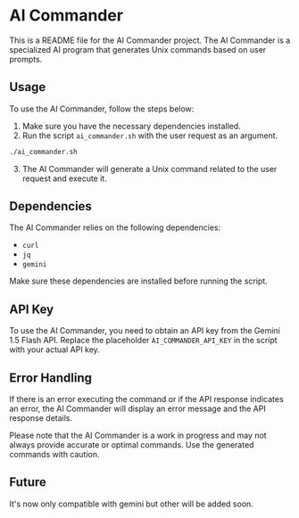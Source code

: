 # AI Commander

This is a README file for the AI Commander project. The AI Commander is a specialized AI program that generates Unix commands based on user prompts.

## Usage

To use the AI Commander, follow the steps below:

1. Make sure you have the necessary dependencies installed.
2. Run the script `ai_commander.sh` with the user request as an argument.

```bash
./ai_commander.sh
```

3. The AI Commander will generate a Unix command related to the user request and execute it.

## Dependencies

The AI Commander relies on the following dependencies:

- `curl`
- `jq`
- `gemini`

Make sure these dependencies are installed before running the script.

## API Key

To use the AI Commander, you need to obtain an API key from the Gemini 1.5 Flash API. Replace the placeholder `AI_COMMANDER_API_KEY` in the script with your actual API key.

## Error Handling

If there is an error executing the command or if the API response indicates an error, the AI Commander will display an error message and the API response details.

Please note that the AI Commander is a work in progress and may not always provide accurate or optimal commands. Use the generated commands with caution.

## Future

It's now only compatible with gemini but other will be added soon.
